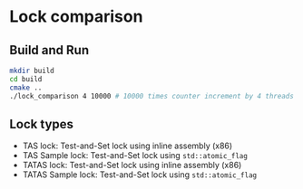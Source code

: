 # Lock comparison

## Build and Run

```bash
mkdir build
cd build
cmake ..
./lock_comparison 4 10000 # 10000 times counter increment by 4 threads
```

## Lock types

* TAS lock: Test-and-Set lock using inline assembly (x86)
* TAS Sample lock: Test-and-Set lock using `std::atomic_flag`
* TATAS lock: Test-and-Set lock using inline assembly (x86)
* TATAS Sample lock: Test-and-Set lock using `std::atomic_flag`